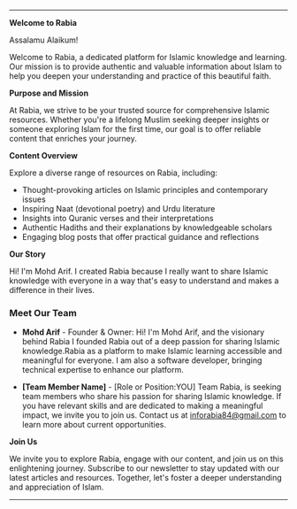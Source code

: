 
---

**Welcome to Rabia**

Assalamu Alaikum!

Welcome to Rabia, a dedicated platform for Islamic knowledge and learning. Our mission is to provide authentic and valuable information about Islam to help you deepen your understanding and practice of this beautiful faith.

**Purpose and Mission**

At Rabia, we strive to be your trusted source for comprehensive Islamic resources. Whether you're a lifelong Muslim seeking deeper insights or someone exploring Islam for the first time, our goal is to offer reliable content that enriches your journey.

**Content Overview**

Explore a diverse range of resources on Rabia, including:

- Thought-provoking articles on Islamic principles and contemporary issues
- Inspiring Naat (devotional poetry) and Urdu literature
- Insights into Quranic verses and their interpretations
- Authentic Hadiths and their explanations by knowledgeable scholars
- Engaging blog posts that offer practical guidance and reflections

**Our Story**

Hi! I'm Mohd Arif. I created Rabia because I really want to share Islamic knowledge with everyone in a way that's easy to understand and makes a difference in their lives.
### Meet Our Team

- **Mohd Arif** - Founder & Owner:
Hi! I'm Mohd Arif, and the visionary behind Rabia I founded Rabia out of a deep passion for sharing Islamic knowledge.Rabia as a platform to make Islamic learning accessible and meaningful for everyone. I am also a software developer, bringing technical expertise to enhance our platform.

- **[Team Member Name]** - [Role or Position:YOU]
  Team Rabia, is seeking team members who share his passion for sharing Islamic knowledge. If you have relevant skills and are dedicated to making a meaningful impact, we invite you to join us.
  Contact us at [inforabia84@gmail.com](mailto:inforabia84@gmail.com) to learn more about current opportunities.

**Join Us**

We invite you to explore Rabia, engage with our content, and join us on this enlightening journey. Subscribe to our newsletter to stay updated with our latest articles and resources. Together, let's foster a deeper understanding and appreciation of Islam.

---